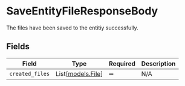 # SaveEntityFileResponseBody

The files have been saved to the entitiy successfully.


## Fields

| Field                                  | Type                                   | Required                               | Description                            |
| -------------------------------------- | -------------------------------------- | -------------------------------------- | -------------------------------------- |
| `created_files`                        | List[[models.File](../models/file.md)] | :heavy_minus_sign:                     | N/A                                    |